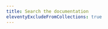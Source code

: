 ```yaml
---
title: Search the documentation
eleventyExcludeFromCollections: true
---
```

<link href="/borgmatic/pagefind/pagefind-ui.css" rel="stylesheet">
<script src="/borgmatic/pagefind/pagefind-ui.js"></script>
<div id="search"></div>
<script>
    window.addEventListener('DOMContentLoaded', (event) => {
        let search = new PagefindUI({ element: '#search', showSubResults: true, autofocus: true });
        let url_parameters = new URLSearchParams(window.location.search);
        search.triggerSearch(url_parameters.get('query'));
    });
</script>
